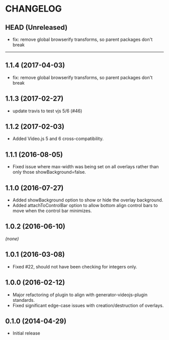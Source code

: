 # CHANGELOG

## HEAD (Unreleased)
* fix: remove global browserify transforms, so parent packages don't break

--------------------

## 1.1.4 (2017-04-03)
* fix: remove global browserify transforms, so parent packages don't break

## 1.1.3 (2017-02-27)
* update travis to test vjs 5/6 (#46)

## 1.1.2 (2017-02-03)
* Added Video.js 5 and 6 cross-compatibility.

## 1.1.1 (2016-08-05)
* Fixed issue where max-width was being set on all overlays rather than only those showBackground=false.

## 1.1.0 (2016-07-27)
* Added showBackground option to show or hide the overlay background.
* Added attachToControlBar option to allow bottom align control bars to move when the control bar minimizes.

## 1.0.2 (2016-06-10)
_(none)_

## 1.0.1 (2016-03-08)
* Fixed #22, should not have been checking for integers only.

## 1.0.0 (2016-02-12)
* Major refactoring of plugin to align with generator-videojs-plugin standards.
* Fixed significant edge-case issues with creation/destruction of overlays.

## 0.1.0 (2014-04-29)
* Initial release
